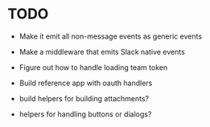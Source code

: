 # TODO

* Make it emit all non-message events as generic events
* Make a middleware that emits Slack native events
* Figure out how to handle loading team token 
* Build reference app with oauth handlers

* build helpers for building attachments?
* helpers for handling buttons or dialogs?
